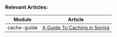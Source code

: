 ### Relevant Articles: 

Module | Article
--|--
cache-guide | [A Guide To Caching in Spring](http://www.baeldung.com/spring-cache-tutorial)